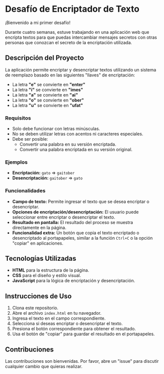 # Desafío de Encriptador de Texto

¡Bienvenido a mi primer desafío!

Durante cuatro semanas, estuve trabajando en una aplicación web que encripta textos para que puedas intercambiar mensajes secretos con otras personas que conozcan el secreto de la encriptación utilizada.

## Descripción del Proyecto

La aplicación permite encriptar y desencriptar textos utilizando un sistema de reemplazo basado en las siguientes "llaves" de encriptación:

- La letra **"e"** se convierte en **"enter"**
- La letra **"i"** se convierte en **"imes"**
- La letra **"a"** se convierte en **"ai"**
- La letra **"o"** se convierte en **"ober"**
- La letra **"u"** se convierte en **"ufat"**

### Requisitos

- Solo debe funcionar con letras minúsculas.
- No se deben utilizar letras con acentos ni caracteres especiales.
- Debe ser posible:
  - Convertir una palabra en su versión encriptada.
  - Convertir una palabra encriptada en su versión original.

### Ejemplos

- **Encriptación:** `gato` => `gaitober`
- **Desencriptación:** `gaitober` => `gato`

### Funcionalidades

- **Campo de texto:** Permite ingresar el texto que se desea encriptar o desencriptar.
- **Opciones de encriptación/desencriptación:** El usuario puede seleccionar entre encriptar o desencriptar el texto.
- **Resultado en pantalla:** El resultado del proceso se muestra directamente en la página.
- **Funcionalidad extra:** Un botón que copia el texto encriptado o desencriptado al portapapeles, similar a la función `Ctrl+C` o la opción "copiar" en aplicaciones.

## Tecnologías Utilizadas

- **HTML** para la estructura de la página.
- **CSS** para el diseño y estilo visual.
- **JavaScript** para la lógica de encriptación y desencriptación.

## Instrucciones de Uso

1. Clona este repositorio.
2. Abre el archivo `index.html` en tu navegador.
3. Ingresa el texto en el campo correspondiente.
4. Selecciona si deseas encriptar o desencriptar el texto.
5. Presiona el botón correspondiente para obtener el resultado.
6. Usa el botón de "copiar" para guardar el resultado en el portapapeles.

## Contribuciones

Las contribuciones son bienvenidas. Por favor, abre un "issue" para discutir cualquier cambio que quieras realizar.
